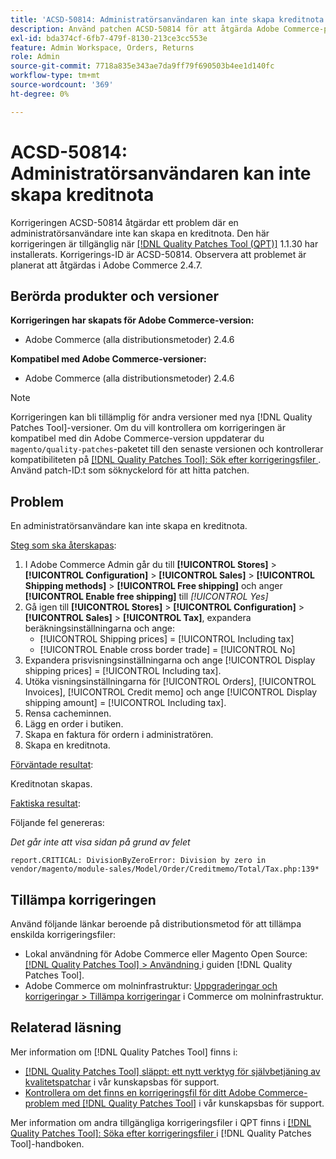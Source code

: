 ```yaml
---
title: 'ACSD-50814: Administratörsanvändaren kan inte skapa kreditnota'
description: Använd patchen ACSD-50814 för att åtgärda Adobe Commerce-problemet där en administratörsanvändare inte kan skapa en kreditnota.
exl-id: bda374cf-6fb7-479f-8130-213ce3cc553e
feature: Admin Workspace, Orders, Returns
role: Admin
source-git-commit: 7718a835e343ae7da9ff79f690503b4ee1d140fc
workflow-type: tm+mt
source-wordcount: '369'
ht-degree: 0%

---
```


# ACSD-50814: Administratörsanvändaren kan inte skapa kreditnota

Korrigeringen ACSD-50814 åtgärdar ett problem där en administratörsanvändare inte kan skapa en kreditnota. Den här korrigeringen är tillgänglig när [[!DNL Quality Patches Tool (QPT)]](/help/announcements/adobe-commerce-announcements/magento-quality-patches-released-new-tool-to-self-serve-quality-patches.md) 1.1.30 har installerats. Korrigerings-ID är ACSD-50814. Observera att problemet är planerat att åtgärdas i Adobe Commerce 2.4.7.

## Berörda produkter och versioner

**Korrigeringen har skapats för Adobe Commerce-version:**

* Adobe Commerce (alla distributionsmetoder) 2.4.6

**Kompatibel med Adobe Commerce-versioner:**

* Adobe Commerce (alla distributionsmetoder) 2.4.6

>[!NOTE]
>
>Korrigeringen kan bli tillämplig för andra versioner med nya [!DNL Quality Patches Tool]-versioner. Om du vill kontrollera om korrigeringen är kompatibel med din Adobe Commerce-version uppdaterar du `magento/quality-patches`-paketet till den senaste versionen och kontrollerar kompatibiliteten på [[!DNL Quality Patches Tool]: Sök efter korrigeringsfiler ](https://experienceleague.adobe.com/tools/commerce-quality-patches/index.html). Använd patch-ID:t som söknyckelord för att hitta patchen.

## Problem

En administratörsanvändare kan inte skapa en kreditnota.

<u>Steg som ska återskapas</u>:

1. I Adobe Commerce Admin går du till **[!UICONTROL Stores]** > **[!UICONTROL Configuration]** > **[!UICONTROL Sales]** > **[!UICONTROL Shipping methods]** > **[!UICONTROL Free shipping]** och anger **[!UICONTROL Enable free shipping]** till *[!UICONTROL Yes]*
1. Gå igen till **[!UICONTROL Stores]** > **[!UICONTROL Configuration]** > **[!UICONTROL Sales]** > **[!UICONTROL Tax]**, expandera beräkningsinställningarna och ange:
   * [!UICONTROL Shipping prices] = [!UICONTROL Including tax]
   * [!UICONTROL Enable cross border trade] = [!UICONTROL No]
1. Expandera prisvisningsinställningarna och ange [!UICONTROL Display shipping prices] = [!UICONTROL Including tax].
1. Utöka visningsinställningarna för [!UICONTROL Orders], [!UICONTROL Invoices], [!UICONTROL Credit memo] och ange [!UICONTROL Display shipping amount] = [!UICONTROL Including tax].
1. Rensa cacheminnen.
1. Lägg en order i butiken.
1. Skapa en faktura för ordern i administratören.
1. Skapa en kreditnota.

<u>Förväntade resultat</u>:

Kreditnotan skapas.

<u>Faktiska resultat</u>:

Följande fel genereras:

*Det går inte att visa sidan på grund av felet*

```
report.CRITICAL: DivisionByZeroError: Division by zero in vendor/magento/module-sales/Model/Order/Creditmemo/Total/Tax.php:139*
```

## Tillämpa korrigeringen

Använd följande länkar beroende på distributionsmetod för att tillämpa enskilda korrigeringsfiler:

* Lokal användning för Adobe Commerce eller Magento Open Source: [[!DNL Quality Patches Tool] > Användning ](https://experienceleague.adobe.com/docs/commerce-operations/tools/quality-patches-tool/usage.html) i guiden [!DNL Quality Patches Tool].
* Adobe Commerce om molninfrastruktur: [Uppgraderingar och korrigeringar > Tillämpa korrigeringar](https://experienceleague.adobe.com/docs/commerce-cloud-service/user-guide/develop/upgrade/apply-patches.html) i Commerce om molninfrastruktur.

## Relaterad läsning

Mer information om [!DNL Quality Patches Tool] finns i:

* [[!DNL Quality Patches Tool] släppt: ett nytt verktyg för självbetjäning av kvalitetspatchar](/help/announcements/adobe-commerce-announcements/magento-quality-patches-released-new-tool-to-self-serve-quality-patches.md) i vår kunskapsbas för support.
* [Kontrollera om det finns en korrigeringsfil för ditt Adobe Commerce-problem med  [!DNL Quality Patches Tool]](/help/support-tools/patches-available-in-qpt-tool/check-patch-for-magento-issue-with-magento-quality-patches.md) i vår kunskapsbas för support.

Mer information om andra tillgängliga korrigeringsfiler i QPT finns i [[!DNL Quality Patches Tool]: Söka efter korrigeringsfiler ](https://experienceleague.adobe.com/tools/commerce-quality-patches/index.html) i [!DNL Quality Patches Tool]-handboken.
